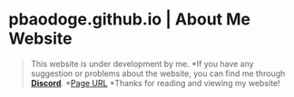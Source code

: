 # pbaodoge.github.io | About Me Website 
>This website is under development by me.
*If you have any suggestion or problems about the website, you can find me through [**Discord**](https://discord.gg/9y7Uc4kxgh).
*[Page URL](https://pbaodoge.github.io)
*Thanks for reading and viewing my website!

